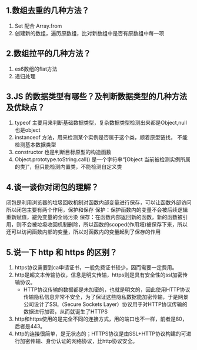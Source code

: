 ## 1.数组去重的几种方法？

1. Set 配合 Array.from
2. 创建新的数组，遍历原数组，比对新数组中是否有原数组中每一项

## 2.数组拉平的几种方法？

1. es6数组的flat方法
2. 递归处理

## 3.JS 的数据类型有哪些？及判断数据类型的几种方法及优缺点？

1. typeof 主要用来判断基础数据类型，复杂数据类型检测出来都是Object,null也是object
2. instanceof 方法，用来检测某个实例是否属于这个类，顺着原型链找， 不能检测基本数据类型
3. constructor 也是判断目标原型的构造函数
4. Object.prototype.toString.call() 是一个字符串“[Object 当前被检测实例所属的类]”，但只能检测内置类，不能检测自定义类

## 4.谈一谈你对闭包的理解？

闭包是利用浏览器的垃圾回收机制对函数内部变量进行保存，可以让函数外部访问
所以闭包主要有两个作用，保护和保存
保护：保护函数内的变量不会被后续逻辑重新赋值，避免变量的全局污染
保存：在函数内部返回新的函数，新的函数被引用，则不会被垃圾收回机制删除，所以函数的scoped(作用域)被保存下来，所以还可以访问函数内部的变量，所以对函数内的变量起到了保存的作用

## 5.说一下 http 和 https 的区别？

1. https协议需要到ca申请证书，一般免费证书较少，因而需要一定费用。
2. http是超文本传输协议，信息是明文传输，https则是具有安全性的ssl加密传输协议。
   - HTTP协议传输的数据都是未加密的，也就是明文的，因此使用HTTP协议传输隐私信息非常不安全，为了保证这些隐私数据能加密传输，于是网景公司设计了SSL（Secure Sockets Layer）协议用于对HTTP协议传输的数据进行加密，从而就诞生了HTTPS
3. http和https使用的是完全不同的连接方式，用的端口也不一样，前者是80，后者是443。
4. http的连接很简单，是无状态的；HTTPS协议是由SSL+HTTP协议构建的可进行加密传输、身份认证的网络协议，比http协议安全。
